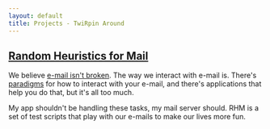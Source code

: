 ```yaml
---
layout: default
title: Projects - TwiRpin Around
---
```


## [Random Heuristics for Mail](http://rhm.twirp.in)

We believe [e-mail isn't broken](http://singularityhub.com/2015/08/17/why-email-is-broken-and-what-will-replace-it/).  The way we interact with e-mail is.  There's [paradigms](http://www.43folders.com/izero) for how to interact with your e-mail, and there's applications that help you do that, but it's all too much.

My app shouldn't be handling these tasks, my mail server should.  RHM is a set of test scripts that play with our e-mails to make our lives more fun.
